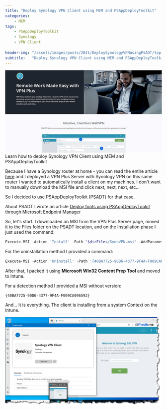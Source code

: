 ```yaml
---
title: "Deploy Synology VPN Client using MEM and PSAppDeployToolkit"
categories:
    - MEM
tags:
    - PSAppDeployToolkit
    - Synology
    - VPN Client

header-img: "/assets/images/posts/2021/DeploySynologyVPNusingPSADT/top.jpg"
subtitle:   "Deploy Synology VPN Client using MEM and PSAppDeployToolkit"
---
```

![Deploy Synology VPN Client using MEM and PSAppDeployToolkit](/assets/images/posts/2021/DeploySynologyVPNusingPSADT/top.jpg)Learn how to deploy Synology VPN Client using MEM and PSAppDeployToolkit

Because I have a Synology router at home - you can read the entire article [here](https://www.piesik.me/2021/06/09/SynologyRouters/) and I deployed a VPN Plus Server with Synology VPN on this same router I wanted to automatically install a client on my machines. I don't want to manually download the MSI file and click next, next, next, etc...

So I decided to use PSAppDeployToolkit (PSADT) for that case.

About PSADT I wrote an article [Deploy fonts using PSAppDeployTookit through Microsoft Endpoint Manager
](https://www.piesik.me/2021/03/25/DeployingFontsUsingPSADT/#)

So, let's start. I downloaded an MSI from the VPN Plus Server page, moved it to the Files folder on the PSADT location, and on the Installation phase I just used the command:

```powershell
Execute-MSI -Action 'Install' -Path "$dirFiles/SynoVPN.msi" -AddParameters "ALLUSERS=1"
```

For the uninstallation method I provided a command:

```powershell
Execute-MSI -Action 'Uninstall' -Path '{40BA7725-90D6-4377-9F4A-F009CA096592}'
```

After that, I packed it using **Microsoft Win32 Content Prep Tool** and moved to Intune.

For a detection method I provided a MSI without version:

```text
{40BA7725-90D6-4377-9F4A-F009CA096592}
```

And... It is everything. The client is installing from a system Context on the Intune.

![Deploy Synology VPN Client using MEM and PSAppDeployToolkit](/assets/images/posts/2021/DeploySynologyVPNusingPSADT/01.png)

